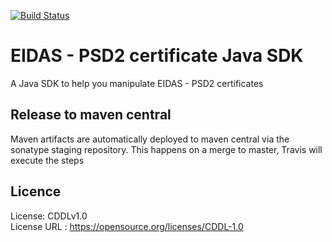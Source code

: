 <!--
 * The contents of this file are subject to the terms of the Common Development and
 * Distribution License (the License). You may not use this file except in compliance with the
 * License.
 *
 * You can obtain a copy of the License at legal/CDDLv1.0.txt. See the License for the
 * specific language governing permission and limitations under the License.
 *
 * When distributing Covered Software, include this CDDL Header Notice in each file and include
 * the License file at legal/CDDLv1.0.txt. If applicable, add the following below the CDDL
 * Header, with the fields enclosed by brackets [] replaced by your own identifying
 * information: "Portions copyright [year] [name of copyright owner]".
 *
 * Copyright 2017 ForgeRock AS.
-->
[![Build Status](https://travis-ci.org/ForgeRock/eidas-psd2-sdk.svg?branch=master)](https://travis-ci.org/ForgeRock/eidas-psd2-sdk)
# EIDAS - PSD2 certificate Java SDK
A Java SDK to help you manipulate EIDAS - PSD2 certificates

## Release to maven central
Maven artifacts are automatically deployed to maven central via the sonatype staging repository. This happens on a merge to master, Travis will execute the steps

## Licence
License:	CDDLv1.0 \
License URL	: https://opensource.org/licenses/CDDL-1.0
